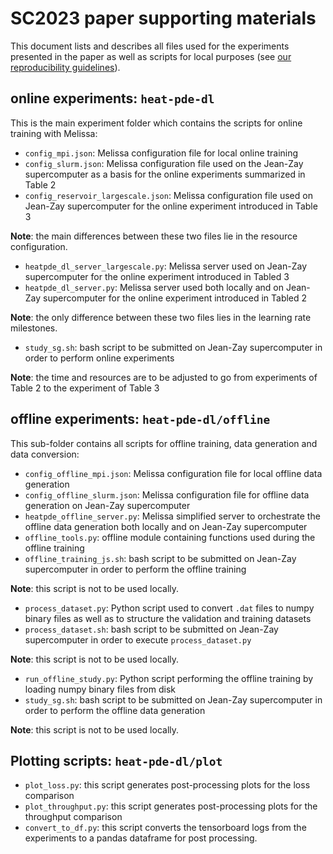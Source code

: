# SC2023 paper supporting materials

This document lists and describes all files used for the experiments presented in the paper as well as scripts for local purposes (see [our reproducibility guidelines](https://gitlab.inria.fr/melissa/sc2023/-/blob/main/README.md)).

## online experiments: `heat-pde-dl`

This is the main experiment folder which contains the scripts for online training with Melissa:

- `config_mpi.json`: Melissa configuration file for local online training
- `config_slurm.json`: Melissa configuration file used on the Jean-Zay supercomputer as a basis for the online experiments summarized in Table 2
- `config_reservoir_largescale.json`: Melissa configuration file used on Jean-Zay supercomputer for the online experiment introduced in Table 3

**Note**: the main differences between these two files lie in the resource configuration.

- `heatpde_dl_server_largescale.py`: Melissa server used on Jean-Zay supercomputer for the online experiment introduced in Tabled 3
- `heatpde_dl_server.py`: Melissa server used both locally and on Jean-Zay supercomputer for the online experiment introduced in Tabled 2

**Note**: the only difference between these two files lies in the learning rate milestones.

- `study_sg.sh`: bash script to be submitted on Jean-Zay supercomputer in order to perform online experiments

**Note**: the time and resources are to be adjusted to go from experiments of Table 2 to the experiment of Table 3

## offline experiments: `heat-pde-dl/offline`

This sub-folder contains all scripts for offline training, data generation and data conversion:

- `config_offline_mpi.json`: Melissa configuration file for local offline data generation
- `config_offline_slurm.json`: Melissa configuration file for offline data generation on Jean-Zay supercomputer
- `heatpde_offline_server.py`: Melissa simplified server to orchestrate the offline data generation both locally and on Jean-Zay supercomputer
- `offline_tools.py`: offline module containing functions used during the offline training
- `offline_training_js.sh`: bash script to be submitted on Jean-Zay supercomputer in order to perform the offline training

**Note**: this script is not to be used locally. 

- `process_dataset.py`: Python script used to convert `.dat` files to numpy binary files as well as to structure the validation and training datasets
- `process_dataset.sh`: bash script to be submitted on Jean-Zay supercomputer in order to execute `process_dataset.py`

**Note**: this script is not to be used locally. 

- `run_offline_study.py`: Python script performing the offline training by loading numpy binary files from disk
- `study_sg.sh`: bash script to be submitted on Jean-Zay supercomputer in order to perform the offline data generation

**Note**: this script is not to be used locally.

## Plotting scripts: `heat-pde-dl/plot`

- `plot_loss.py`: this script generates post-processing plots for the loss comparison
- `plot_throughput.py`: this script generates post-processing plots for the throughput comparison
- `convert_to_df.py`: this script converts the tensorboard logs from the experiments to a pandas dataframe for post processing.

